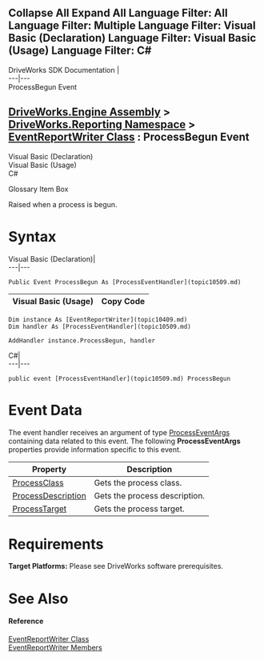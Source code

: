 Collapse All Expand All Language Filter: All  Language Filter: Multiple  Language Filter: Visual Basic (Declaration) Language Filter: Visual Basic (Usage) Language Filter: C#  
---  
DriveWorks SDK Documentation  |   
---|---  
ProcessBegun Event   
  
[DriveWorks.Engine Assembly](topic2156.md) > [DriveWorks.Reporting Namespace](topic10334.md) > [EventReportWriter Class](topic10409.md) : ProcessBegun Event  
---  
  
Visual Basic (Declaration)    
Visual Basic (Usage)    
C# 

Glossary Item Box

Raised when a process is begun. 

# Syntax

Visual Basic (Declaration)|   
---|---  
      
    
    Public Event ProcessBegun As [ProcessEventHandler](topic10509.md)  
  
Visual Basic (Usage)| Copy Code  
---|---  
      
    
    Dim instance As [EventReportWriter](topic10409.md)
    Dim handler As [ProcessEventHandler](topic10509.md)
     
    AddHandler instance.ProcessBegun, handler  
  
C#|   
---|---  
      
    
    public event [ProcessEventHandler](topic10509.md) ProcessBegun  
  
# Event Data

The event handler receives an argument of type [ProcessEventArgs](topic10424.md) containing data related to this event. The following **ProcessEventArgs** properties provide information specific to this event.

Property| Description  
---|---  
[ProcessClass](topic10431.md)| Gets the process class.   
[ProcessDescription](topic10432.md)| Gets the process description.   
[ProcessTarget](topic10433.md)| Gets the process target.   
  
# Requirements

**Target Platforms:** Please see DriveWorks software prerequisites.

# See Also

#### Reference

[EventReportWriter Class](topic10409.md)   
[EventReportWriter Members](topic10410.md)


